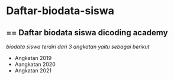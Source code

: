 # Daftar-biodata-siswa
==
Daftar biodata siswa dicoding academy
--
*biodata siswa terdiri dari 3 angkatan yaitu sebagai berikut*
- Angkatan 2019
- Aangkatan 2020
- Angkatan 2021
